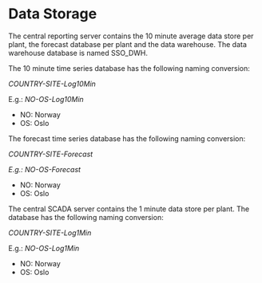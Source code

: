 # Data Storage

The central reporting server contains the 10 minute average data store per plant, the forecast database per plant and the data warehouse. The data warehouse database is named SSO_DWH.

The 10 minute time series database has the following naming conversion:

*COUNTRY-SITE-Log10Min*

E.g.: *NO-OS-Log10Min*

* NO: Norway
* OS: Oslo

The forecast time series database has the following naming conversion:

*COUNTRY-SITE-Forecast*

*E.g.: NO-OS-Forecast*

* NO: Norway
* OS: Oslo

The central SCADA server contains the 1 minute data store per plant. The database has the following naming conversion:

*COUNTRY-SITE-Log1Min*

E.g.: *NO-OS-Log1Min*

* NO: Norway
* OS: Oslo           
